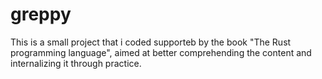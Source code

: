 # greppy
This is a small project that i coded supporteb by the book "The Rust programming language", aimed at better comprehending the content and internalizing it through practice.
